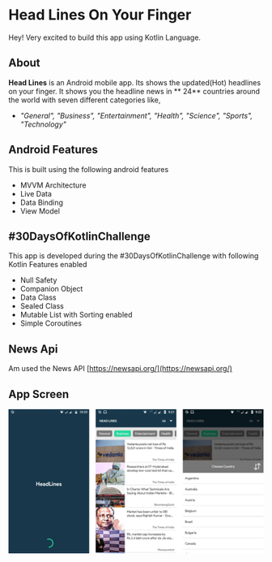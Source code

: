 # Head Lines On Your Finger 
Hey! Very excited to build this app using Kotlin Language.


## About
**Head Lines** is an Android mobile app. Its shows the updated(Hot) headlines on your finger. It shows you the headline news in ** 24** countries around the world with seven different categories like,
 - *"General",   "Business",   "Entertainment",   "Health",   "Science",
   "Sports",   "Technology"*

## Android Features
This is built using the following android features
 
 - MVVM Architecture
 - Live Data
 - Data Binding
 - View Model

## #30DaysOfKotlinChallenge 
This app is developed during the #30DaysOfKotlinChallenge with following Kotlin Features enabled

 - Null Safety
 - Companion Object
 - Data Class
 - Sealed Class
 - Mutable List with Sorting enabled 
 - Simple Coroutines 

## News Api

Am used the News API [https://newsapi.org/](https://newsapi.org/)

## App Screen
![Screenshot](AppScreen.jpg)
